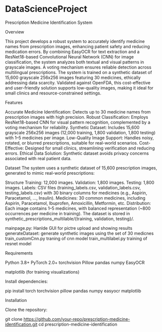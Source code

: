 # DataScienceProject
Prescription Medicine Identification System

Overview

This project develops a robust system to accurately identify medicine names from prescription images, enhancing patient safety and reducing medication errors. By combining EasyOCR for text extraction and a ResNet18-based Convolutional Neural Network (CNN) for image classification, the system analyzes both textual and visual patterns in grayscale images. A voting mechanism ensures reliable detection across multilingual prescriptions. The system is trained on a synthetic dataset of 15,600 grayscale 256x256 images featuring 30 medicines, ethically addressing data scarcity. Validated against OpenFDA, this cost-effective and user-friendly solution supports low-quality images, making it ideal for small clinics and resource-constrained settings.

Features

Accurate Medicine Identification: Detects up to 30 medicine names from prescription images with high precision.
Robust Classification: Employs ResNet18-based CNN for visual pattern recognition, complemented by a voting mechanism for reliability.
Synthetic Dataset: Includes 15,600 grayscale 256x256 images (12,000 training, 1,800 validation, 1,800 testing) with 1–5 medicines per image.
Low-Quality Image Support: Handles noisy, rotated, or blurred prescriptions, suitable for real-world scenarios.
Cost-Effective: Designed for small clinics, streamlining verification and reducing errors.
Ethical Data Solution: Synthetic dataset avoids privacy concerns associated with real patient data.

Dataset
The system uses a synthetic dataset of 15,600 prescription images, generated to mimic real-world prescriptions:

Structure
Training: 12,000 images.
Validation: 1,800 images.
Testing: 1,800 images.
Labels: CSV files (training_labels.csv, validation_labels.csv, testing_labels.csv) with 30 binary columns for medicines (e.g., Aspirin, Paracetamol, ..., Insulin).
Medicines: 30 common medicines, including Aspirin, Paracetamol, Ibuprofen, Amoxicillin, Metformin, etc.
Distribution: Each image contains 1–5 medicines, with balanced representation (~800 occurrences per medicine in training).
The dataset is stored in synthetic_prescriptions_multilable/{training, validation, testing}/.

mainpage.py: Hanlde GUI for pictre upload and showing results
generateDataset: generate synthetic images using the set of 30 medicnes 
train_customCnn.py   traning of cnn model 
train_multilabel.py   training of resnet model



Requirements

Python 3.8+
PyTorch 2.0+
torchvision
Pillow
pandas
numpy
EasyOCR



matplotlib (for training visualizations)

Install dependencies:

pip install torch torchvision pillow pandas numpy easyocr matplotlib

Installation

Clone the repository:

git clone https://github.com/your-repo/prescription-medicine-identification.git
cd prescription-medicine-identification

